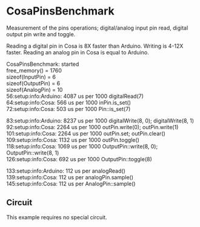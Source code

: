 CosaPinsBenchmark
=================

Measurement of the pins operations; digital/analog input pin read,
digital output pin write and toggle. 

Reading a digital pin in Cosa is 8X faster than Arduino. Writing is
4-12X faster. Reading an analog pin in Cosa is equal to Arduino.

CosaPinsBenchmark: started  
free_memory() = 1760  
sizeof(InputPin) = 6  
sizeof(OutputPin) = 6  
sizeof(AnalogPin) = 10  
56:setup:info:Arduino: 4087 us per 1000 digitalRead(7)  
64:setup:info:Cosa: 566 us per 1000 inPin.is_set()  
72:setup:info:Cosa: 503 us per 1000 Pin::is_set(7)  

83:setup:info:Arduino: 8237 us per 1000 digitalWrite(8, 0); digitalWrite(8, 1)  
92:setup:info:Cosa: 2264 us per 1000 outPin.write(0); outPin.write(1)  
101:setup:info:Cosa: 2264 us per 1000 outPin.set; outPin.clear()  
109:setup:info:Cosa: 1132 us per 1000 outPin.toggle()  
118:setup:info:Cosa: 1069 us per 1000 OutputPin::write(8, 0); OutputPin::write(8, 1)  
126:setup:info:Cosa: 692 us per 1000 OutputPin::toggle(8)  

133:setup:info:Arduino: 112 us per analogRead()  
139:setup:info:Cosa: 112 us per analogPin.sample()  
145:setup:info:Cosa: 112 us per AnalogPin::sample()  

Circuit
-------
This example requires no special circuit. 




